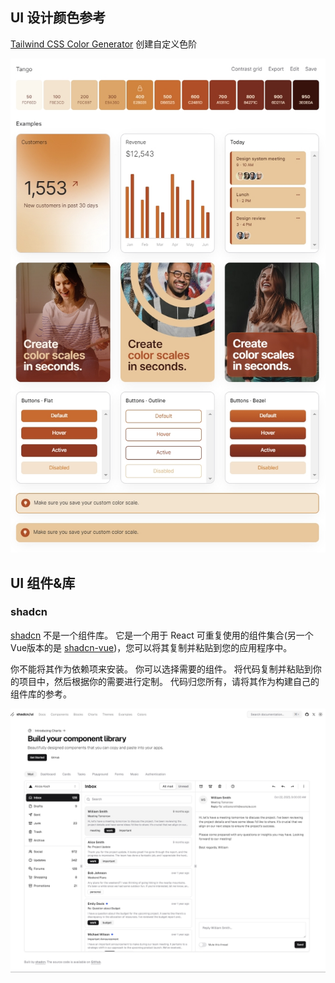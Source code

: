 ## UI 设计颜色参考

[Tailwind CSS Color Generator](https://uicolors.app/create) 创建自定义色阶

![shadcn](../images/20240712002.png)


## UI 组件&库

### shadcn
[shadcn](https://ui.shadcn.com/) 不是一个组件库。 它是一个用于 React 可重复使用的组件集合(另一个Vue版本的是 [shadcn-vue](https://www.shadcn-vue.com/))，您可以将其复制并粘贴到您的应用程序中。

你不能将其作为依赖项来安装。 你可以选择需要的组件。 将代码复制并粘贴到你的项目中，然后根据你的需要进行定制。 代码归您所有，请将其作为构建自己的组件库的参考。

![shadcn](../images/20240712001.png)
